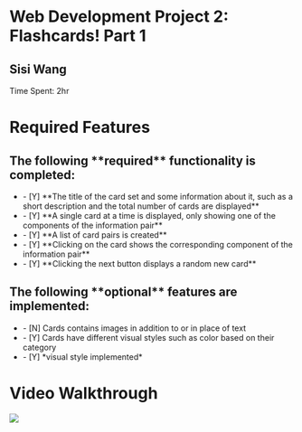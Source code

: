 # Web Development Project 2: Flashcards! Part 1
<h2>Sisi Wang</h2>
<p>Time Spent: 2hr</p>

# Required Features
<h2>The following **required** functionality is completed:</h2>
<ul>
  <li>
    - [Y] **The title of the card set and some information about it, such as a short description and the total number of cards are displayed**    
 </li>
  <li>
    - [Y] **A single card at a time is displayed, only showing one of the components of the information pair**
  </li>
  <li>
    - [Y] **A list of card pairs is created**
  </li>
  <li>
    - [Y] **Clicking on the card shows the corresponding component of the information pair**
  </li>
  <li>
    - [Y] **Clicking the next button displays a random new card**
  </li>
</ul>

<h2>The following **optional** features are implemented:</h2>
<ul>
  <li>- [N] Cards contains images in addition to or in place of text</li>
  <li>- [Y] Cards have different visual styles such as color based on their category</li>
  <li> - [Y] *visual style implemented*</li>
</ul>

# Video Walkthrough

<img style="max-width:300px;" src="https://cdn.loom.com/sessions/thumbnails/c5d02509e2bb4360946f7c5ba94da47b-with-play.gif">
